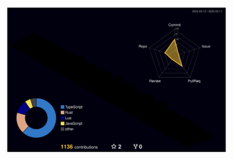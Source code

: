 ![](./profile-3d-contrib/profile-night-rainbow.svg)

<!--START_SECTION:waka-->
<!--END_SECTION:waka-->